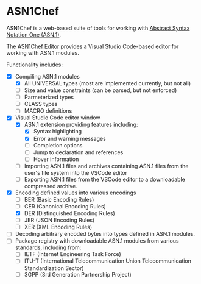 # ASN1Chef

ASN1Chef is a web-based suite of tools for working with [Abstract Syntax Notation One (ASN.1)](https://en.wikipedia.org/wiki/ASN.1).

The [ASN1Chef Editor](https://lucasbaizer2.github.com/asn1chef) provides a Visual Studio Code-based editor for working with ASN.1 modules.

Functionality includes:

- [x] Compiling ASN.1 modules
  - [x] All UNIVERSAL types (most are implemented currently, but not all)
  - [ ] Size and value constraints (can be parsed, but not enforced)
  - [ ] Parmeterized types
  - [ ] CLASS types
  - [ ] MACRO definitions
- [x] Visual Studio Code editor window
  - [x] ASN.1 extension providing features including:
    - [x] Syntax highlighting
    - [x] Error and warning messages
    - [ ] Completion options
    - [ ] Jump to declaration and references
    - [ ] Hover information
  - [ ] Importing ASN.1 files and archives containing ASN.1 files from the user's file system into the VSCode editor
  - [ ] Exporting ASN.1 files from the VSCode editor to a downloadable compressed archive.
- [x] Encoding defined values into various encodings
  - [ ] BER (Basic Encoding Rules)
  - [ ] CER (Canonical Encoding Rules)
  - [x] DER (Distinguished Encoding Rules)
  - [ ] JER (JSON Encoding Rules)
  - [ ] XER (XML Encoding Rules)
- [ ] Decoding arbitrary encoded bytes into types defined in ASN.1 modules.
- [ ] Package registry with downloadable ASN.1 modules from various standards, including from:
  - [ ] IETF (Internet Engineering Task Force)
  - [ ] ITU-T (International Telecommunication Union Telecommunication Standardization Sector)
  - [ ] 3GPP (3rd Generation Partnership Project)
